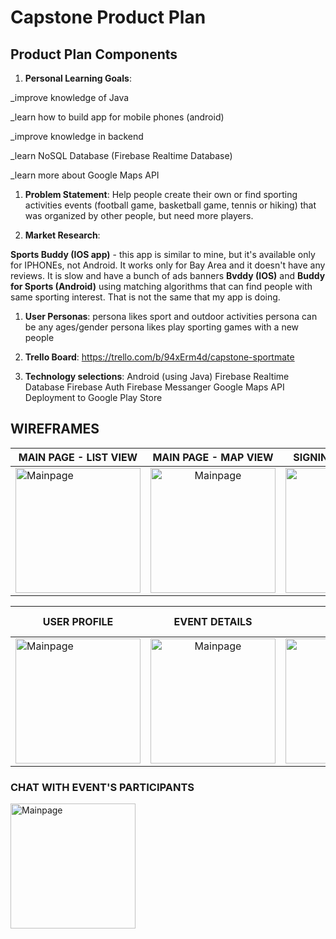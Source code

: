 # Capstone Product Plan

## Product Plan Components
1. __Personal Learning Goals__:

 _improve knowledge of Java
 
 _learn how to build app for mobile phones (android)
 
 _improve knowledge in backend
 
 _learn NoSQL Database (Firebase Realtime Database)
 
 _learn more about Google Maps API 
 

1. __Problem Statement__: Help people create their own or find sporting activities events (football game, basketball game, tennis or hiking) that was organized by other people, but need more players.

1. __Market Research__:
  
  __Sports Buddy (IOS app)__ - this app is similar to mine, but it's available only for IPHONEs, not Android. It works only for Bay Area and it doesn't have any reviews. It is slow and have a bunch of ads banners
  __Bvddy (IOS)__ and __Buddy for Sports (Android)__ using matching algorithms that can find people with same sporting interest. That is not the same that my app is doing.


1. __User Personas__: 
persona likes sport and outdoor activities
persona can be any ages/gender
persona likes play sporting games with a new people 


1. __Trello Board__:
 https://trello.com/b/94xErm4d/capstone-sportmate
 
 
1. __Technology selections__:
  Android (using Java)
 Firebase Realtime Database
 Firebase Auth
 Firebase Messanger 
 Google Maps API
 Deployment to Google Play Store


## WIREFRAMES

| MAIN PAGE - LIST VIEW   |      MAIN PAGE - MAP VIEW      |  SIGNIN / SIGN UP FORM |
|----------|:-------------:|------:|
| <img src="https://github.com/natalia-ku/Capstone/blob/master/wireframes/MainPage-ListOfAllEvents.png" alt="Mainpage" width= "200px"/> |  <img src="https://github.com/natalia-ku/Capstone/blob/master/wireframes/MainPage-MapOfAllEvent.png" alt="Mainpage" width= "200px"/>  | <img src="https://github.com/natalia-ku/Capstone/blob/master/wireframes/SignInSignUpForm.png" alt="Mainpage" width= "200px"/>|


| USER PROFILE  |      EVENT DETAILS     |  LIST OF EVENT PARTICIPANTS |
|----------|:-------------:|------:|
| <img src="https://github.com/natalia-ku/Capstone/blob/master/wireframes/UserProfile.png" alt="Mainpage" width= "200px"/>  |  <img src="https://github.com/natalia-ku/Capstone/blob/master/wireframes/EventDetailPage.png" alt="Mainpage" width= "200px"/>  | <img src="https://github.com/natalia-ku/Capstone/blob/master/wireframes/ListOfEventParticipants.png" alt="Mainpage" width= "200px"/>|

### CHAT WITH EVENT'S PARTICIPANTS
<img src="https://github.com/natalia-ku/Capstone/blob/master/wireframes/ChatWithEventParticipants.png" alt="Mainpage" width= "200px"/> 
